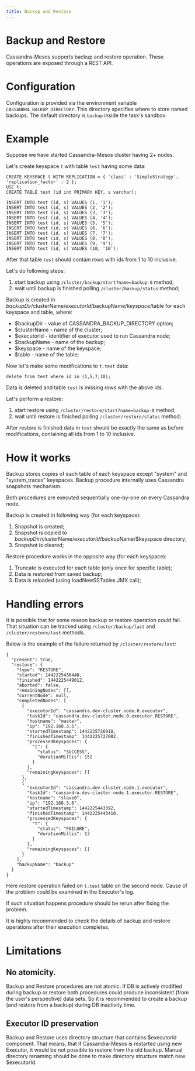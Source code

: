 ```yaml
---
title: Backup and Restore
---
```


# Backup and Restore

Cassandra-Mesos supports backup and restore operation. These operations are exposed through a REST API.

# Configuration

Configuration is provided via the environment variable `CASSANDRA_BACKUP_DIRECTORY`. This directory specifies where
to store named backups. The default directory is `backup` inside the task's sandbox.

# Example

Suppose we have started Cassandra-Mesos cluster having 2+ nodes.

Let's create keyspace `t` with table `test` having some data:
```
CREATE KEYSPACE t WITH REPLICATION = { 'class' : 'SimpleStrategy', 'replication_factor' : 2 };
USE t;
CREATE TABLE test (id int PRIMARY KEY, s varchar);

INSERT INTO test (id, s) VALUES (1, '1');
INSERT INTO test (id, s) VALUES (2, '2');
INSERT INTO test (id, s) VALUES (3, '3');
INSERT INTO test (id, s) VALUES (4, '4');
INSERT INTO test (id, s) VALUES (5, '5');
INSERT INTO test (id, s) VALUES (6, '6');
INSERT INTO test (id, s) VALUES (7, '7');
INSERT INTO test (id, s) VALUES (8, '8');
INSERT INTO test (id, s) VALUES (9, '9');
INSERT INTO test (id, s) VALUES (10, '10');
```

After that table `test` should contain rows with ids from 1 to 10 inclusive.

Let's do following steps:
1. start backup using `/cluster/backup/start?name=backup-0` method;
2. wait until backup is finished polling `/cluster/backup/status` method;

Backup is created in $backupDir/$clusterName/$executorId/$backupName/$keyspace/$table for each keyspace and table, where:
- $backupDir - value of CASSANDRA_BACKUP_DIRECTORY option;
- $clusterName - name of the cluster;
- $executorId - identifier of executor used to run Cassandra node;
- $backupName - name of the backup;
- $keyspace - name of the keyspace;
- $table - name of the table;

Now let's make some modifications to `t.test` data:
```
delete from test where id in (1,5,7,10);
```
Data is deleted and table `test` is missing rows with the above ids.

Let's perform a restore:
1. start restore using `/cluster/restore/start?name=backup-0` method;
2. wait until restore is finished polling `/cluster/restore/status` method;

After restore is finished data in `test` should be exactly the same as before modifications,
containing all ids from 1 to 10 inclusive.

# How it works

Backup stores copies of each table of each keyspace except "system" and "system_traces" keyspaces.
Backup procedure internally uses Cassandra snapshots mechanism.

Both procedures are executed sequentially one-by-one on every Cassandra node.

Backup is created in following way (for each keyspace):
1. Snapshot is created;
2. Snapshot is copied to $backupDir/$clusterName/$executorId/$backupName/$keyspace directory;
3. Snapshot is cleared;

Restore procedure works in the opposite way (for each keyspace):
1. Truncate is executed for each table (only once for specific table);
2. Data is restored from saved backup;
3. Data is reloaded (using loadNewSSTables JMX call);

# Handling errors

It is possible that for some reason backup or restore operation could fail.
That situation can be tracked using `/cluster/backup/last` and `/cluster/restore/last` methods.

Below is the example of the failure returned by `/cluster/restore/last`:
```
{
  "present": true,
  "restore": {
    "type": "RESTORE",
    "started": 1442225436440,
    "finished": 1442225449012,
    "aborted": false,
    "remainingNodes": [],
    "currentNode": null,
    "completedNodes": [
      {
        "executorId": "cassandra.dev-cluster.node.0.executor",
        "taskId": "cassandra.dev-cluster.node.0.executor.RESTORE",
        "hostname": "master",
        "ip": "192.168.3.5",
        "startedTimestamp": 1442225726918,
        "finishedTimestamp": 1442225727082,
        "processedKeyspaces": {
          "t": {
            "status": "SUCCESS",
            "durationMillis": 152
          }
        },
        "remainingKeyspaces": []
      },
      {
        "executorId": "cassandra.dev-cluster.node.1.executor",
        "taskId": "cassandra.dev-cluster.node.1.executor.RESTORE",
        "hostname": "slave0",
        "ip": "192.168.3.6",
        "startedTimestamp": 1442225443392,
        "finishedTimestamp": 1442225443410,
        "processedKeyspaces": {
          "t": {
            "status": "FAILURE",
            "durationMillis": 13
          }
        },
        "remainingKeyspaces": []
      }
    ],
    "backupName": "backup"
  }
}
```
Here restore operation failed on `t.test` table on the second node.
Cause of the problem could be examined in the Executor's log.

If such situation happens procedure should be rerun after fixing the problem.

It is highly recommended to check the details of backup and restore
operations after their execution completes.

# Limitations

## No atomicity.
Backup and Restore procedures are not atomic. If DB is actively modified during backup or restore both procedures could
produce inconsistent (from the user's perspective) data sets. So it is recommended to create a backup (and restore from
a backup) during DB inactivity time.

## Executor ID preservation
Backup and Restore uses directory structure that contains $executorId component. That means, that if Cassandra-Mesos
is restarted using new Executor, it would be not possible to restore from the old backup. Manual directory renaming should
be done to make directory structure match new $executorId.

